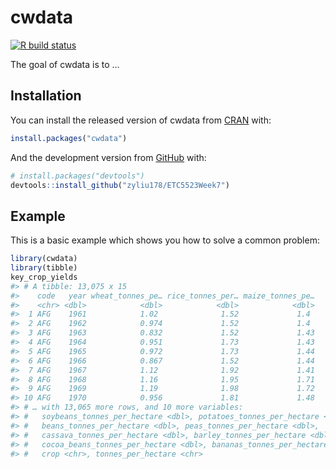 
<!-- README.md is generated from README.Rmd. Please edit that file -->

# cwdata

<!-- badges: start -->

[![R build
status](https://github.com/zyliu178/ETC5523Week7/workflows/R-CMD-check/badge.svg)](https://github.com/zyliu178/ETC5523Week7/actions)
<!-- badges: end -->

The goal of cwdata is to …

## Installation

You can install the released version of cwdata from
[CRAN](https://CRAN.R-project.org) with:

``` r
install.packages("cwdata")
```

And the development version from [GitHub](https://github.com/) with:

``` r
# install.packages("devtools")
devtools::install_github("zyliu178/ETC5523Week7")
```

## Example

This is a basic example which shows you how to solve a common problem:

``` r
library(cwdata)
library(tibble)
key_crop_yields
#> # A tibble: 13,075 x 15
#>    code   year wheat_tonnes_pe… rice_tonnes_per… maize_tonnes_pe…
#>    <chr> <dbl>            <dbl>            <dbl>            <dbl>
#>  1 AFG    1961            1.02              1.52             1.4 
#>  2 AFG    1962            0.974             1.52             1.4 
#>  3 AFG    1963            0.832             1.52             1.43
#>  4 AFG    1964            0.951             1.73             1.43
#>  5 AFG    1965            0.972             1.73             1.44
#>  6 AFG    1966            0.867             1.52             1.44
#>  7 AFG    1967            1.12              1.92             1.41
#>  8 AFG    1968            1.16              1.95             1.71
#>  9 AFG    1969            1.19              1.98             1.72
#> 10 AFG    1970            0.956             1.81             1.48
#> # … with 13,065 more rows, and 10 more variables:
#> #   soybeans_tonnes_per_hectare <dbl>, potatoes_tonnes_per_hectare <dbl>,
#> #   beans_tonnes_per_hectare <dbl>, peas_tonnes_per_hectare <dbl>,
#> #   cassava_tonnes_per_hectare <dbl>, barley_tonnes_per_hectare <dbl>,
#> #   cocoa_beans_tonnes_per_hectare <dbl>, bananas_tonnes_per_hectare <dbl>,
#> #   crop <chr>, tonnes_per_hectare <chr>
```
